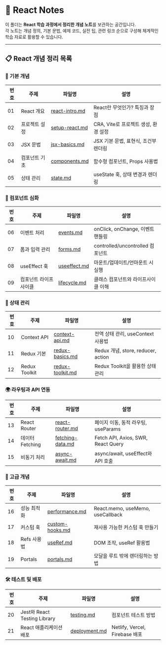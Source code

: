 # 📖 React Notes

이 폴더는 **React 학습 과정에서 정리한 개념 노트**를 보관하는 공간입니다.  
각 노트는 개념 정의, 기본 문법, 예제 코드, 실전 팁, 관련 링크 순으로 구성해 체계적인 학습 자료로 활용할 수 있습니다.

---

## 📋 React 개념 정리 목록

### 📌 기본 개념
| 번호 | 주제 | 파일명 | 설명 |
|---|---|---|---|
| 01 | React 개요 | [react-intro.md](./react-intro.md) | React란 무엇인가? 특징과 장점 |
| 02 | 프로젝트 설정 | [setup-react.md](./setup-react.md) | CRA, Vite로 프로젝트 생성, 환경 설정 |
| 03 | JSX 문법 | [jsx-basics.md](./jsx-basics.md) | JSX 기본 문법, 표현식, 조건부 렌더링 |
| 04 | 컴포넌트 기초 | [components.md](./components.md) | 함수형 컴포넌트, Props 사용법 |
| 05 | 상태 관리 | [state.md](./state.md) | useState 훅, 상태 변경과 렌더링 |

### 🔲 컴포넌트 심화
| 번호 | 주제 | 파일명 | 설명 |
|---|---|---|---|
| 06 | 이벤트 처리 | [events.md](./events.md) | onClick, onChange, 이벤트 핸들링 |
| 07 | 폼과 입력 관리 | [forms.md](./forms.md) | controlled/uncontrolled 컴포넌트 |
| 08 | useEffect 훅 | [useeffect.md](./useeffect.md) | 마운트/업데이트/언마운트 시 실행 |
| 09 | 컴포넌트 라이프사이클 | [lifecycle.md](./lifecycle.md) | 클래스 컴포넌트와 라이프사이클 이해 |

### 🔄 상태 관리
| 번호 | 주제 | 파일명 | 설명 |
|---|---|---|---|
| 10 | Context API | [context-api.md](./context-api.md) | 전역 상태 관리, useContext 사용법 |
| 11 | Redux 기본 | [redux-basics.md](./redux-basics.md) | Redux 개념, store, reducer, action |
| 12 | Redux Toolkit | [redux-toolkit.md](./redux-toolkit.md) | Redux Toolkit을 활용한 상태 관리 |

### 🌍 라우팅과 API 연동
| 번호 | 주제 | 파일명 | 설명 |
|---|---|---|---|
| 13 | React Router | [react-router.md](./react-router.md) | 페이지 이동, 동적 라우팅, useParams |
| 14 | 데이터 Fetching | [fetching-data.md](./fetching-data.md) | Fetch API, Axios, SWR, React Query |
| 15 | 비동기 처리 | [async-await.md](./async-await.md) | async/await, useEffect와 API 호출 |

### 🚀 고급 개념
| 번호 | 주제 | 파일명 | 설명 |
|---|---|---|---|
| 16 | 성능 최적화 | [performance.md](./performance.md) | React.memo, useMemo, useCallback |
| 17 | 커스텀 훅 | [custom-hooks.md](./custom-hooks.md) | 재사용 가능한 커스텀 훅 만들기 |
| 18 | Refs 사용법 | [useRef.md](./useRef.md) | DOM 조작, useRef 활용법 |
| 19 | Portals | [portals.md](./portals.md) | 모달을 루트 밖에 렌더링하는 방법 |

### 🛠️ 테스트 및 배포
| 번호 | 주제 | 파일명 | 설명 |
|---|---|---|---|
| 20 | Jest와 React Testing Library | [testing.md](./testing.md) | 컴포넌트 테스트 방법 |
| 21 | React 애플리케이션 배포 | [deployment.md](./deployment.md) | Netlify, Vercel, Firebase 배포 | 
